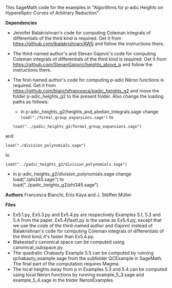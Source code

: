 This SageMath code for the examples in "Algorithms for p-adic Heights on Hyperelliptic Curves of Arbitrary Reduction".

**Dependencies**

* Jennifer Balakrishnan's code for computing Coleman integrals of differentials of the third kind is required. Get it from https://github.com/jbalakrishnan/AWS and follow the instructions there.
* The third-named author's and Stevan Gajović's code for computing Coleman integrals of differentials of the third kind is required. Get it from https://github.com/StevanGajovic/heights_above_p and follow the instructions there.
* The first-named author's code for computing p-adic Néron functions is required. Get it from https://github.com/bianchifrancesca/padic_heights_g2 and move the folder p-adic_heights_g2 to the present folder. Also change the loading paths as follows:
  - In p-adic_heights_g2/heights_and_abelian_integrals.sage change
      ```load("./formal_group_expansions.sage")``` 
to

  ```load("../padic_heights_g2/formal_group_expansions.sage")```
  
and

  ```load("./division_polynomials.sage")```
  
to

  ```load("../padic_heights_g2/division_polynomials.sage")```
  
  - In p-adic_heights_g2/division_polynomials.sage change 
load("./phi345.sage") 
to  
load("../padic_heights_g2/phi345.sage")

**Authors**
Francesca Bianchi, Enis Kaya and J. Steffen Müller

**Files**

* Ex5.1.py, Ex5.3.py and Ex5.4.py are respectively Examples 5.1, 5.3 and 5.4 from the paper. Ex5.4(fast).py is the same as Ex5.4.py, except that we use the code of the third-named author and Gajović instead of Balakrishnan's code for computing Coleman integrals of differentials of the third kind; it's faster than Ex5.4.py.
* Blakestad's canonical space can be computed using canonical_subspace.py.
* The quadratic Chabauty Example 5.5 can be computed by running qchabauty_example.sage from the subfolder QCExample in SageMath. The final part of the computation requires Magma.
* The local heights away from p in Examples 5.3 and 5.4 can be computed using local Neron functions by running example_5_3.sage and example_5_4.sage in the folder NeronExamples.

